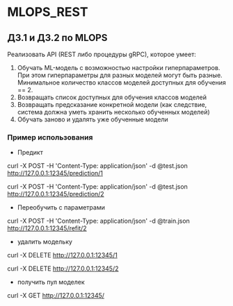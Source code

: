 # MLOPS_REST
## ДЗ.1 и ДЗ.2 по MLOPS

Реализовать API (REST либо процедуры gRPC), которое умеет: 
1. Обучать ML-модель с возможностью настройки 
гиперпараметров. При этом гиперпараметры для разных 
моделей могут быть разные. Минимальное количество классов 
моделей доступных для обучения == 2. 
2. Возвращать список доступных для обучения классов моделей 
3. Возвращать предсказание конкретной модели (как следствие, 
система должна уметь хранить несколько обученных моделей) 
4. Обучать заново и удалять уже обученные модели


### Пример использования
- Предикт

curl -X POST -H 'Content-Type: application/json' -d @test.json http://127.0.0.1:12345/prediction/1

curl -X POST -H 'Content-Type: application/json' -d @test.json http://127.0.0.1:12345/prediction/2
- Переобучить с параметрами

curl -X POST -H 'Content-Type: application/json' -d @train.json http://127.0.0.1:12345/refit/2

- удалить модельку

curl -X DELETE http://127.0.0.1:12345/1

curl -X DELETE http://127.0.0.1:12345/2

- получить пул моделек

curl -X GET http://127.0.0.1:12345/
